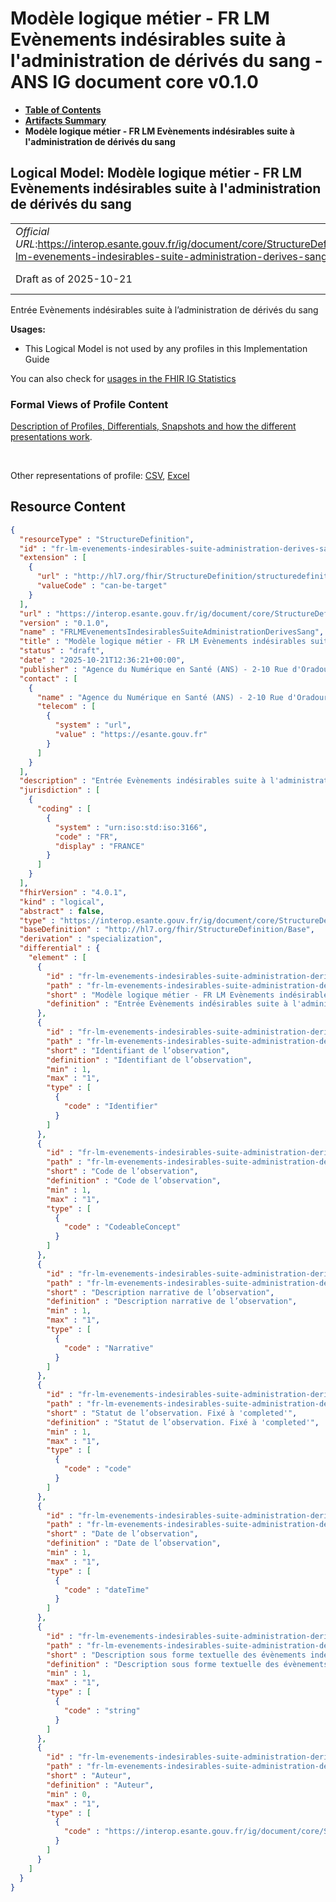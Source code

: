 # Modèle logique métier - FR LM Evènements indésirables suite à l'administration de dérivés du sang - ANS IG document core v0.1.0

* [**Table of Contents**](toc.md)
* [**Artifacts Summary**](artifacts.md)
* **Modèle logique métier - FR LM Evènements indésirables suite à l'administration de dérivés du sang**

## Logical Model: Modèle logique métier - FR LM Evènements indésirables suite à l'administration de dérivés du sang 

| | |
| :--- | :--- |
| *Official URL*:https://interop.esante.gouv.fr/ig/document/core/StructureDefinition/fr-lm-evenements-indesirables-suite-administration-derives-sang | *Version*:0.1.0 |
| Draft as of 2025-10-21 | *Computable Name*:FRLMEvenementsIndesirablesSuiteAdministrationDerivesSang |

 
Entrée Evènements indésirables suite à l’administration de dérivés du sang 

**Usages:**

* This Logical Model is not used by any profiles in this Implementation Guide

You can also check for [usages in the FHIR IG Statistics](https://packages2.fhir.org/xig/ans.document.fr.core|current/StructureDefinition/fr-lm-evenements-indesirables-suite-administration-derives-sang)

### Formal Views of Profile Content

 [Description of Profiles, Differentials, Snapshots and how the different presentations work](http://build.fhir.org/ig/FHIR/ig-guidance/readingIgs.html#structure-definitions). 

 

Other representations of profile: [CSV](StructureDefinition-fr-lm-evenements-indesirables-suite-administration-derives-sang.csv), [Excel](StructureDefinition-fr-lm-evenements-indesirables-suite-administration-derives-sang.xlsx) 



## Resource Content

```json
{
  "resourceType" : "StructureDefinition",
  "id" : "fr-lm-evenements-indesirables-suite-administration-derives-sang",
  "extension" : [
    {
      "url" : "http://hl7.org/fhir/StructureDefinition/structuredefinition-type-characteristics",
      "valueCode" : "can-be-target"
    }
  ],
  "url" : "https://interop.esante.gouv.fr/ig/document/core/StructureDefinition/fr-lm-evenements-indesirables-suite-administration-derives-sang",
  "version" : "0.1.0",
  "name" : "FRLMEvenementsIndesirablesSuiteAdministrationDerivesSang",
  "title" : "Modèle logique métier - FR LM Evènements indésirables suite à l'administration de dérivés du sang",
  "status" : "draft",
  "date" : "2025-10-21T12:36:21+00:00",
  "publisher" : "Agence du Numérique en Santé (ANS) - 2-10 Rue d'Oradour-sur-Glane, 75015 Paris",
  "contact" : [
    {
      "name" : "Agence du Numérique en Santé (ANS) - 2-10 Rue d'Oradour-sur-Glane, 75015 Paris",
      "telecom" : [
        {
          "system" : "url",
          "value" : "https://esante.gouv.fr"
        }
      ]
    }
  ],
  "description" : "Entrée Evènements indésirables suite à l'administration de dérivés du sang",
  "jurisdiction" : [
    {
      "coding" : [
        {
          "system" : "urn:iso:std:iso:3166",
          "code" : "FR",
          "display" : "FRANCE"
        }
      ]
    }
  ],
  "fhirVersion" : "4.0.1",
  "kind" : "logical",
  "abstract" : false,
  "type" : "https://interop.esante.gouv.fr/ig/document/core/StructureDefinition/fr-lm-evenements-indesirables-suite-administration-derives-sang",
  "baseDefinition" : "http://hl7.org/fhir/StructureDefinition/Base",
  "derivation" : "specialization",
  "differential" : {
    "element" : [
      {
        "id" : "fr-lm-evenements-indesirables-suite-administration-derives-sang",
        "path" : "fr-lm-evenements-indesirables-suite-administration-derives-sang",
        "short" : "Modèle logique métier - FR LM Evènements indésirables suite à l'administration de dérivés du sang",
        "definition" : "Entrée Evènements indésirables suite à l'administration de dérivés du sang"
      },
      {
        "id" : "fr-lm-evenements-indesirables-suite-administration-derives-sang.identifiant",
        "path" : "fr-lm-evenements-indesirables-suite-administration-derives-sang.identifiant",
        "short" : "Identifiant de l’observation",
        "definition" : "Identifiant de l’observation",
        "min" : 1,
        "max" : "1",
        "type" : [
          {
            "code" : "Identifier"
          }
        ]
      },
      {
        "id" : "fr-lm-evenements-indesirables-suite-administration-derives-sang.code",
        "path" : "fr-lm-evenements-indesirables-suite-administration-derives-sang.code",
        "short" : "Code de l’observation",
        "definition" : "Code de l’observation",
        "min" : 1,
        "max" : "1",
        "type" : [
          {
            "code" : "CodeableConcept"
          }
        ]
      },
      {
        "id" : "fr-lm-evenements-indesirables-suite-administration-derives-sang.description",
        "path" : "fr-lm-evenements-indesirables-suite-administration-derives-sang.description",
        "short" : "Description narrative de l’observation",
        "definition" : "Description narrative de l’observation",
        "min" : 1,
        "max" : "1",
        "type" : [
          {
            "code" : "Narrative"
          }
        ]
      },
      {
        "id" : "fr-lm-evenements-indesirables-suite-administration-derives-sang.statut",
        "path" : "fr-lm-evenements-indesirables-suite-administration-derives-sang.statut",
        "short" : "Statut de l’observation. Fixé à 'completed'",
        "definition" : "Statut de l’observation. Fixé à 'completed'",
        "min" : 1,
        "max" : "1",
        "type" : [
          {
            "code" : "code"
          }
        ]
      },
      {
        "id" : "fr-lm-evenements-indesirables-suite-administration-derives-sang.date",
        "path" : "fr-lm-evenements-indesirables-suite-administration-derives-sang.date",
        "short" : "Date de l’observation",
        "definition" : "Date de l’observation",
        "min" : 1,
        "max" : "1",
        "type" : [
          {
            "code" : "dateTime"
          }
        ]
      },
      {
        "id" : "fr-lm-evenements-indesirables-suite-administration-derives-sang.valeur",
        "path" : "fr-lm-evenements-indesirables-suite-administration-derives-sang.valeur",
        "short" : "Description sous forme textuelle des évènements indésirables survenus suite à l'administration de dérivés du sang.",
        "definition" : "Description sous forme textuelle des évènements indésirables survenus suite à l'administration de dérivés du sang.",
        "min" : 1,
        "max" : "1",
        "type" : [
          {
            "code" : "string"
          }
        ]
      },
      {
        "id" : "fr-lm-evenements-indesirables-suite-administration-derives-sang.auteur",
        "path" : "fr-lm-evenements-indesirables-suite-administration-derives-sang.auteur",
        "short" : "Auteur",
        "definition" : "Auteur",
        "min" : 0,
        "max" : "1",
        "type" : [
          {
            "code" : "https://interop.esante.gouv.fr/ig/document/core/StructureDefinition/fr-lm-auteur"
          }
        ]
      }
    ]
  }
}

```
